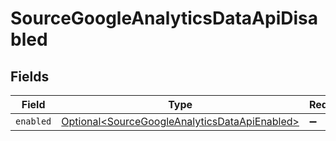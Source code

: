 # SourceGoogleAnalyticsDataApiDisabled


## Fields

| Field                                                                                                        | Type                                                                                                         | Required                                                                                                     | Description                                                                                                  |
| ------------------------------------------------------------------------------------------------------------ | ------------------------------------------------------------------------------------------------------------ | ------------------------------------------------------------------------------------------------------------ | ------------------------------------------------------------------------------------------------------------ |
| `enabled`                                                                                                    | [Optional\<SourceGoogleAnalyticsDataApiEnabled>](../../models/shared/SourceGoogleAnalyticsDataApiEnabled.md) | :heavy_minus_sign:                                                                                           | N/A                                                                                                          |